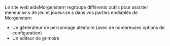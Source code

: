 Le site web aideMorgenstern regroupe différents outils pour assister meneur.se.s de jeu et joueur.se.s dans vos parties endiablés de Morgenstern
- Un générateur de personnage aléatoire (avec de nombreuses options de configuration)
- Un éditeur de grimoire

